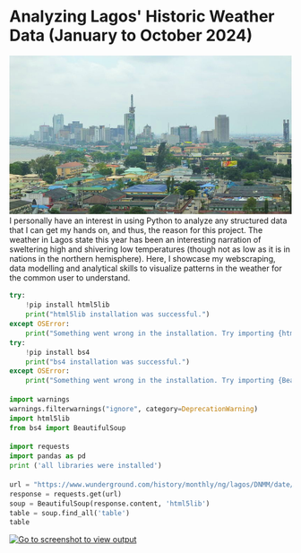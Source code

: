 # Analyzing Lagos' Historic Weather Data (January to October 2024)
![](lagos.jpg)
I personally have an interest in using Python to analyze any structured data that I can get my hands on, and thus, the reason for this project. The weather in Lagos state this year has been an interesting narration of sweltering high and shivering low temperatures (though not as low as it is in nations in the northern hemisphere). Here, I showcase my webscraping, data modelling and analytical skills to visualize patterns in the weather for the common user to understand. 
```python
try:
    !pip install html5lib
    print("html5lib installation was successful.")
except OSError:
    print("Something went wrong in the installation. Try importing {html5lib} to make sure it was successfully installed.")
try:
    !pip install bs4
    print("bs4 installation was successful.")
except OSError:
    print("Something went wrong in the installation. Try importing {BeautifulSoup} to make sure it was successfully installed.")

import warnings
warnings.filterwarnings("ignore", category=DeprecationWarning)
import html5lib
from bs4 import BeautifulSoup

import requests
import pandas as pd
print ('all libraries were installed')

url = "https://www.wunderground.com/history/monthly/ng/lagos/DNMM/date/2024-1" 
response = requests.get(url)
soup = BeautifulSoup(response.content, 'html5lib')
table = soup.find_all('table') 
table
```
[![Go to screenshot to view output](https://via.placeholder.com/210x25/007bff/000000?text=Go+to+screenshot+to+view+output)](libraries.png)


